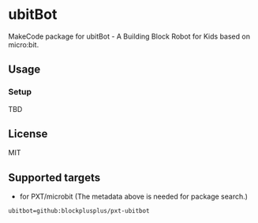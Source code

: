 # ubitBot

MakeCode package for ubitBot - A Building Block Robot for Kids based on micro:bit.

## Usage

### Setup

TBD

## License

MIT

## Supported targets

* for PXT/microbit
(The metadata above is needed for package search.)

```package
ubitbot=github:blockplusplus/pxt-ubitbot
```